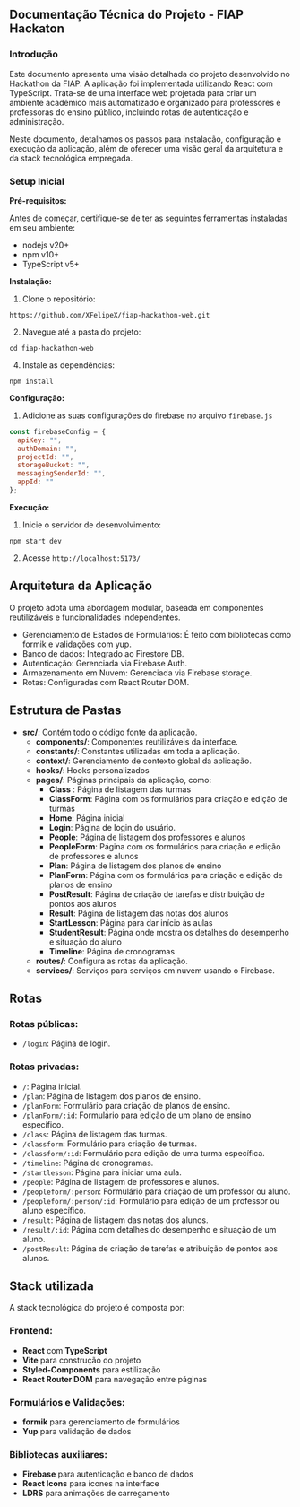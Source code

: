 ## Documentação Técnica do Projeto - FIAP Hackaton

### Introdução

Este documento apresenta uma visão detalhada do projeto desenvolvido no Hackathon da FIAP. A aplicação foi implementada utilizando React com TypeScript. Trata-se de uma interface web projetada para criar um ambiente acadêmico mais automatizado e organizado para professores e professoras do ensino público, incluindo rotas de autenticação e administração.

Neste documento, detalhamos os passos para instalação, configuração e execução da aplicação, além de oferecer uma visão geral da arquitetura e da stack tecnológica empregada.

### Setup Inicial

**Pré-requisitos:**

Antes de começar, certifique-se de ter as seguintes ferramentas instaladas em seu ambiente:

- nodejs v20+
- npm v10+
- TypeScript v5+

**Instalação:**

1. Clone o repositório:<br>
```
https://github.com/XFelipeX/fiap-hackathon-web.git
```
2. Navegue até a pasta do projeto:
```
cd fiap-hackathon-web
```
4. Instale as dependências:
```
npm install
```

**Configuração:**

1. Adicione as suas configurações do firebase no arquivo `firebase.js`

```js
const firebaseConfig = {
  apiKey: "",
  authDomain: "",
  projectId: "",
  storageBucket: "",
  messagingSenderId: "",
  appId: ""
};
```

**Execução:**

1. Inicie o servidor de desenvolvimento:
```
npm start dev
```
2. Acesse `http://localhost:5173/`

## Arquitetura da Aplicação

O projeto adota uma abordagem modular, baseada em componentes reutilizáveis e funcionalidades independentes.

- Gerenciamento de Estados de Formulários: É feito com bibliotecas como formik e validações com yup.
- Banco de dados: Integrado ao Firestore DB.
- Autenticação: Gerenciada via Firebase Auth.
- Armazenamento em Nuvem: Gerenciada via Firebase storage.
- Rotas: Configuradas com React Router DOM.

## Estrutura de Pastas

- **src/**: Contém todo o código fonte da aplicação.
  - **components/**: Componentes reutilizáveis da interface.
  - **constants/**: Constantes utilizadas em toda a aplicação.
  - **context/**: Gerenciamento de contexto global da aplicação.
  - **hooks/**: Hooks personalizados
  - **pages/**: Páginas principais da aplicação, como:
    - **Class** : Página de listagem das turmas
    - **ClassForm**: Página com os formulários para criação e edição de turmas
    - **Home**: Página inicial
    - **Login**: Página de login do usuário.
    - **People**: Página de listagem dos professores e alunos
    - **PeopleForm**: Página com os formulários para criação e edição de professores e alunos
    - **Plan**: Página de listagem dos planos de ensino
    - **PlanForm**: Página com os formulários para criação e edição de planos de ensino
    - **PostResult**: Página de criação de tarefas e distribuição de pontos aos alunos
    - **Result**: Página de listagem das notas dos alunos
    - **StartLesson**: Página para dar início às aulas
    - **StudentResult**: Página onde mostra os detalhes do desempenho e situação do aluno
    - **Timeline**: Página de cronogramas
  - **routes/**: Configura as rotas da aplicação.
  - **services/**: Serviços para serviços em nuvem usando o Firebase.
 

## Rotas

### Rotas públicas:
  - `/login`: Página de login.

### Rotas privadas:
  - `/`: Página inicial.
  - `/plan`: Página de listagem dos planos de ensino.
  - `/planForm`: Formulário para criação de planos de ensino.
  - `/planForm/:id`: Formulário para edição de um plano de ensino específico.
  - `/class`: Página de listagem das turmas.
  - `/classform`: Formulário para criação de turmas.
  - `/classform/:id`: Formulário para edição de uma turma específica.
  - `/timeline`: Página de cronogramas.
  - `/startlesson`: Página para iniciar uma aula.
  - `/people`: Página de listagem de professores e alunos.
  - `/peopleform/:person`: Formulário para criação de um professor ou aluno.
  - `/peopleform/:person/:id`: Formulário para edição de um professor ou aluno específico.
  - `/result`: Página de listagem das notas dos alunos.
  - `/result/:id`: Página com detalhes do desempenho e situação de um aluno.
  - `/postResult`: Página de criação de tarefas e atribuição de pontos aos alunos.

## Stack utilizada

A stack tecnológica do projeto é composta por:

### **Frontend:**
- **React** com **TypeScript**
- **Vite** para construção do projeto
- **Styled-Components** para estilização
- **React Router DOM** para navegação entre páginas

### **Formulários e Validações:**
- **formik** para gerenciamento de formulários
- **Yup** para validação de dados

### **Bibliotecas auxiliares:**
- **Firebase** para autenticação e banco de dados
- **React Icons** para ícones na interface
- **LDRS** para animações de carregamento
